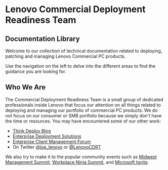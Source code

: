 # Lenovo Commercial Deployment Readiness Team

## Documentation Library

Welcome to our collection of technical documentation related to deploying, patching and managing Lenovo Commercial PC products.

Use the navigation on the left to delve into the different areas to find the guidance you are looking for.

## Who We Are

The Commercial Deployment Readiness Team is a small group of dedicated professionals inside Lenovo that focus our attention on all things related to deploying and managing our portfolio of commercial PC products.  We do not focus on our consumer or SMB portfolio because we simply don't have the time or resources.  You may have encountered some of our other work:

- [Think Deploy Blog](https://blog.lenovocdrt.com/)
- [Enterprise Deployment Solutions](https://support.lenovo.com/us/en/solutions/ht104232)
- [Enterprise Client Management Forum](https://forums.lenovo.com/t5/Enterprise-Client-Management/bd-p/sa01_eg)
- On Twitter [@joe_lenovo](https://www.twitter.com/joe_lenovo) or [@LenovoCDRT](https://www.twitter.com/LenovoCDRT)

We also try to make it to the popular community events such as [Midwest Management Summit](https://mmsmoa.com/), [Workplace Ninja Summit](https://www.wpninjas.ch/), and [Microsoft Ignite](https://myignite.microsoft.com/home).
